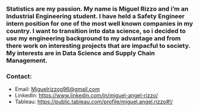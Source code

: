 ### Statistics are my passion. My name is Miguel Rizzo and i’m an Industrial Engineering student. I have held a Safety Engineer intern position for one of the most well known companies in my country. I want to transition into data science, so i decided to use my engineering background to my advantage and from there work on interesting projects that are impacful to society. My interests are in Data Science and Supply Chain Management.
### Contact:
- Email:  Miguelrizzog96@gmail.com
- LinkedIn: https://www.linkedin.com/in/miguel-angel-rizzo/
- Tableau: https://public.tableau.com/profile/miguel.angel.rizzo#!/
<!--
**miguelrizzog96/miguelrizzog96** is a ✨ _special_ ✨ repository because its `README.md` (this file) appears on your GitHub profile.



